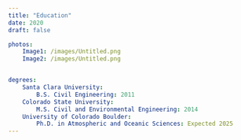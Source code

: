 ```yaml
---
title: "Education"
date: 2020
draft: false

photos:
    Image1: /images/Untitled.png
    Image2: /images/Untitled.png


degrees:
    Santa Clara University: 
        B.S. Civil Engineering: 2011
    Colorado State University:
        M.S. Civil and Environmental Engineering: 2014
    University of Colorado Boulder:
        Ph.D. in Atmospheric and Oceanic Sciences: Expected 2025
---
```


